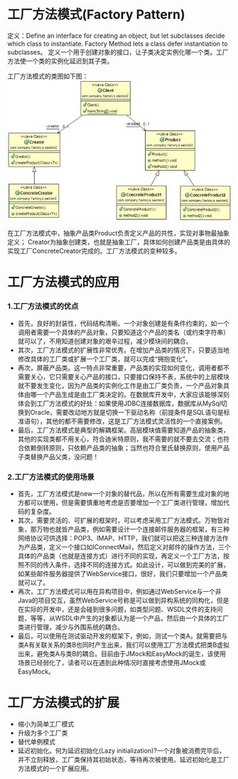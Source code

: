 # 工厂方法模式(Factory Pattern) 
定义：Define an interface for creating an object, but let subclasses decide which class to instantiate. 
Factory Method lets a class defer instantiation to subclasses。
定义一个用于创建对象的接口，让子类决定实例化哪一个类。工厂方法使一个类的实例化延迟到其子类。

工厂方法模式的类图如下图：  
![Alt text](factorys.jpg "工厂方法模式类图")


在工厂方法模式中，抽象产品类Product负责定义产品的共性，实现对事物最抽象定义；
Creator为抽象创建类，也就是抽象工厂，具体如何创建产品类是由具体的实现工厂ConcreteCreator完成的。工厂方法模式的变种较多。    


# 工厂方法模式的应用
### 1.工厂方法模式的优点
 * 首先，良好的封装性，代码结构清晰。一个对象创建是有条件约束的，如一个调用者需要一个具体的产品对象，只要知道这个产品的类名（或约束字符串）就可以了，不用知道创建对象的艰辛过程，减少模块间的耦合。
 * 其次，工厂方法模式的扩展性非常优秀。在增加产品类的情况下，只要适当地修改具体的工厂类或扩展一个工厂类，就可以完成“拥抱变化”。
 * 再次，屏蔽产品类。这一特点非常重要，产品类的实现如何变化，调用者都不需要关心，它只需要关心产品的接口，只要接口保持不表，系统中的上层模块就不要发生变化，因为产品类的实例化工作是由工厂类负责，一个产品对象具体由哪一个产品生成是由工厂类决定的。在数据库开发中，大家应该能够深刻体会到工厂方法模式的好处：如果使用JDBC连接数据库，数据库从MySql切换到Oracle，需要改动地方就是切换一下驱动名称（前提条件是SQL语句是标准语句），其他的都不需要修改，这是工厂方法模式灵活性的一个直接案例。
 * 最后，工厂方法模式是典型的解耦框架。高层模块值需要知道产品的抽象类，其他的实现类都不用关心，符合迪米特原则，我不需要的就不要去交流；也符合依赖倒转原则，只依赖产品类的抽象；当然也符合里氏替换原则，使用产品子类替换产品父类，没问题！


### 2.工厂方法模式的使用场景 
 * 首先，工厂方法模式是new一个对象的替代品，所以在所有需要生成对象的地方都可以使用，但是需要慎重地考虑是否要增加一个工厂类进行管理，增加代码的复杂度。
 * 其次，需要灵活的、可扩展的框架时，可以考虑采用工厂方法模式。万物皆对象，那万物也就皆产品类，例如需要设计一个连接邮件服务器的框架，有三种网络协议可供选择：POP3、IMAP、HTTP，我们就可以把这三种连接方法作为产品类，定义一个接口如IConnectMail，然后定义对邮件的操作方法，三个具体的产品类（也就是连接方式）进行不同的实现，再定义一个工厂方法，按照不同的传入条件，选择不同的连接方式。如此设计，可以做到完美的扩展，如某些邮件服务器提供了WebService接口，很好，我们只要增加一个产品类就可以了。
 * 再次，工厂方法模式可以用在异构项目中，例如通过WebService与一个非Java的项目交互，虽然WebService号称是可以做到异构系统的同构化，但是在实际的开发中，还是会碰到很多问题，如类型问题、WSDL文件的支持问题，等等，从WSDL中产生的对象都认为是一个产品，然后由一个具体的工厂类进行管理，减少与外围系统的耦合。
 * 最后，可以使用在测试驱动开发的框架下，例如，测试一个类A，就需要把与类A有关联关系的类B也同时产生出来，我们可以使用工厂方法模式把类B虚拟出来，避免类A与类B的耦合。目前由于JMock和EasyMock的诞生，该使用场景已经弱化了，读者可以在遇到此种情况时直接考虑使用JMock或EasyMock。 


# 工厂方法模式的扩展
 * 缩小为简单工厂模式
 * 升级为多个工厂类
 * 替代单例模式
 * 延迟初始化。何为延迟初始化(Lazy initialization)?一个对象被消费完毕后，并不立刻释放，工厂类保持其初始状态，等待再次被使用。延迟初始化是工厂方法模式的一个扩展应用。